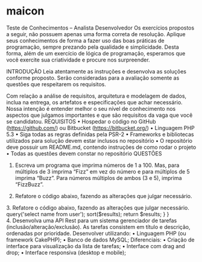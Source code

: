 # maicon
Teste de Conhecimentos – Analista Desenvolvedor
Os exercícios propostos a seguir, não possuem apenas uma forma correta de resolução. Aplique seus conhecimentos de forma a fazer uso das boas práticas de programação, sempre prezando
pela qualidade e simplicidade. Desta forma, além de um exercício de lógica de programação, esperamos que você exercite sua
criatividade e procure nos surpreender.

INTRODUÇÃO
Leia atentamente as instruções e desenvolva as soluções conforme proposto. Serão consideradas para a avaliação somente as questões que respeitarem os requisitos.

Com relação a análise de requisitos, arquitetura e modelagem de dados, inclua na entrega, os
artefatos e especificações que achar necessário.
Nossa intenção é entender melhor o seu nível de conhecimento nos aspectos que julgamos
importantes e que são requisitos da vaga que você se candidatou.
REQUISITOS
• Hospedar o código no GitHub (https://github.com/) ou Bitbucket (https://bitbucket.org/)
• Linguagem PHP 5.3
• Siga todas as regras definidas pela PSR-2
• Frameworks e bibliotecas utilizados para solução devem estar inclusos no repositório
• O repositório deve possuir um README.md, contendo instruções de como rodar o projeto
• Todas as questões devem constar no repositório
QUESTÕES
1. Escreva um programa que imprima números de 1 a 100. Mas, para múltiplos de 3 imprima
“Fizz” em vez do número e para múltiplos de 5 imprima “Buzz”. Para números múltiplos
de ambos (3 e 5), imprima “FizzBuzz”.

2. Refatore o código abaixo, fazendo as alterações que julgar necessário.
<?
 if (isset($_SESSION['loggedin']) && $_SESSION['loggedin'] == true) {
 header("Location: http://www.google.com");
 exit();
 } elseif (isset($_COOKIE['Loggedin']) && $_COOKIE['Loggedin'] == true) {
 header("Location: http://www.google.com");
 exit();
 }
 <br>
3. Refatore o código abaixo, fazendo as alterações que julgar necessário. <?php
class MyUserClass
 {
 public function getUserList()
 {
 $dbconn = new DatabaseConnection('localhost','user','password');
 $results = $dbconn->query('select name from user');

 sort($results);

 return $results;
 }
 }
 <br>
4. Desenvolva uma API Rest para um sistema gerenciador de tarefas (inclusão/alteração/exclusão). As tarefas consistem em título e descrição, ordenadas por prioridade.
Desenvolver utilizando:
• Linguagem PHP (ou framework CakePHP);
• Banco de dados MySQL;
Diferenciais:
• Criação de interface para visualização da lista de tarefas;
• Interface com drag and drop;
• Interface responsiva (desktop e mobile);
